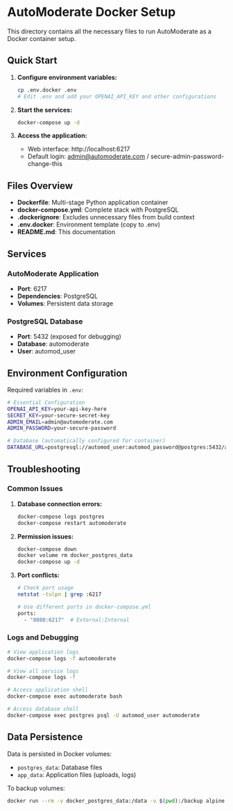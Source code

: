 # AutoModerate Docker Setup

This directory contains all the necessary files to run AutoModerate as a Docker container setup.

## Quick Start

1. **Configure environment variables:**
   ```bash
   cp .env.docker .env
   # Edit .env and add your OPENAI_API_KEY and other configurations
   ```

2. **Start the services:**
   ```bash
   docker-compose up -d
   ```

3. **Access the application:**
   - Web interface: http://localhost:6217
   - Default login: admin@automoderate.com / secure-admin-password-change-this

## Files Overview

- **Dockerfile**: Multi-stage Python application container
- **docker-compose.yml**: Complete stack with PostgreSQL
- **.dockerignore**: Excludes unnecessary files from build context
- **.env.docker**: Environment template (copy to .env)
- **README.md**: This documentation

## Services

### AutoModerate Application
- **Port**: 6217
- **Dependencies**: PostgreSQL
- **Volumes**: Persistent data storage

### PostgreSQL Database
- **Port**: 5432 (exposed for debugging)
- **Database**: automoderate
- **User**: automod_user


## Environment Configuration

Required variables in `.env`:

```bash
# Essential Configuration
OPENAI_API_KEY=your-api-key-here
SECRET_KEY=your-secure-secret-key
ADMIN_EMAIL=admin@automoderate.com
ADMIN_PASSWORD=your-secure-password

# Database (automatically configured for container)
DATABASE_URL=postgresql://automod_user:automod_password@postgres:5432/automoderate
```

## Troubleshooting

### Common Issues

1. **Database connection errors:**
   ```bash
   docker-compose logs postgres
   docker-compose restart automoderate
   ```

2. **Permission issues:**
   ```bash
   docker-compose down
   docker volume rm docker_postgres_data
   docker-compose up -d
   ```

3. **Port conflicts:**
   ```bash
   # Check port usage
   netstat -tulpn | grep :6217
   
   # Use different ports in docker-compose.yml
   ports:
     - "8080:6217"  # External:Internal
   ```

### Logs and Debugging

```bash
# View application logs
docker-compose logs -f automoderate

# View all service logs
docker-compose logs -f

# Access application shell
docker-compose exec automoderate bash

# Access database shell
docker-compose exec postgres psql -U automod_user automoderate
```

## Data Persistence

Data is persisted in Docker volumes:

- `postgres_data`: Database files
- `app_data`: Application files (uploads, logs)

To backup volumes:
```bash
docker run --rm -v docker_postgres_data:/data -v $(pwd):/backup alpine tar czf /backup/postgres_backup.tar.gz -C /data .
```